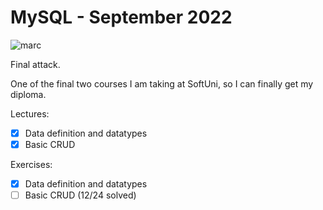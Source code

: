 # MySQL - September 2022

![marc](https://softuni.bg/files/courses/mysql123.jpg)

Final attack.

One of the final two courses I am taking at SoftUni, so I can finally get my diploma.

Lectures:

* [x] Data definition and datatypes
* [x] Basic CRUD

Exercises:

* [x] Data definition and datatypes
* [ ] Basic CRUD (12/24 solved)
